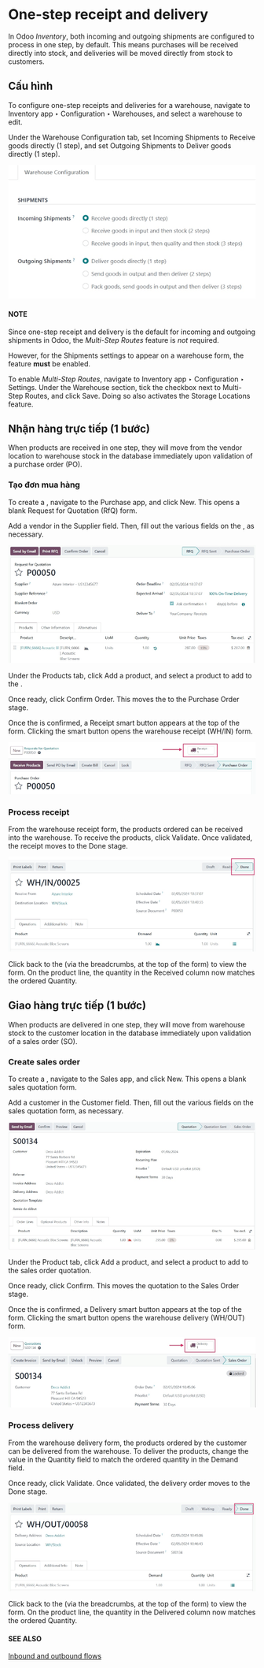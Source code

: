 # One-step receipt and delivery

In Odoo *Inventory*, both incoming and outgoing shipments are configured to process in one step, by
default. This means purchases will be received directly into stock, and deliveries will be moved
directly from stock to customers.

## Cấu hình

To configure one-step receipts and deliveries for a warehouse, navigate to Inventory
app ‣ Configuration ‣ Warehouses, and select a warehouse to edit.

Under the Warehouse Configuration tab, set Incoming Shipments to
Receive goods directly (1 step), and set Outgoing Shipments to
Deliver goods directly (1 step).

![Incoming and outgoing shipments set to one-step on warehouse form.](../../../../../.gitbook/assets/receipts-delivery-one-step-warehouse-settings.png)

#### NOTE
Since one-step receipt and delivery is the default for incoming and outgoing shipments in Odoo,
the *Multi-Step Routes* feature is *not* required.

However, for the Shipments settings to appear on a warehouse form, the feature
**must** be enabled.

To enable *Multi-Step Routes*, navigate to Inventory app ‣ Configuration ‣
Settings. Under the Warehouse section, tick the checkbox next to
Multi-Step Routes, and click Save. Doing so also activates the
Storage Locations feature.

<a id="inventory-receipts-delivery-one-step-wh"></a>

## Nhận hàng trực tiếp (1 bước)

When products are received in one step, they will move from the vendor location to warehouse stock
in the database immediately upon validation of a purchase order (PO).

### Tạo đơn mua hàng

To create a , navigate to the Purchase app, and click New. This
opens a blank Request for Quotation (RfQ) form.

Add a vendor in the Supplier field. Then, fill out the various fields on the , as
necessary.

![Filled out new request for quotation form.](../../../../../.gitbook/assets/receipts-delivery-one-step-new-rfq.png)

Under the Products tab, click Add a product, and select a product to add to
the .

Once ready, click Confirm Order. This moves the  to the Purchase Order
stage.

Once the  is confirmed, a Receipt smart button appears at the top of the form.
Clicking the smart button opens the warehouse receipt (WH/IN) form.

![Receipt smart button on confirmed purchase order form.](../../../../../.gitbook/assets/receipts-delivery-one-step-receipt-smart-button.png)

### Process receipt

From the warehouse receipt form, the products ordered can be received into the warehouse. To receive
the products, click Validate. Once validated, the receipt moves to the Done
stage.

![Validated warehouse receipt in Done stage.](../../../../../.gitbook/assets/receipts-delivery-one-step-done-receipt.png)

Click back to the  (via the breadcrumbs, at the top of the form) to view the  form. On the
product line, the quantity in the Received column now matches the ordered
Quantity.

<a id="inventory-delivery-one-step"></a>

## Giao hàng trực tiếp (1 bước)

When products are delivered in one step, they will move from warehouse stock to the customer
location in the database immediately upon validation of a sales order (SO).

### Create sales order

To create a , navigate to the Sales app, and click New. This
opens a blank sales quotation form.

Add a customer in the Customer field. Then, fill out the various fields on the sales
quotation form, as necessary.

![Filled out new sales quotation form.](../../../../../.gitbook/assets/receipts-delivery-one-step-new-sales-order.png)

Under the Product tab, click Add a product, and select a product to add to
the sales order quotation.

Once ready, click Confirm. This moves the quotation to the Sales Order
stage.

Once the  is confirmed, a Delivery smart button appears at the top of the form.
Clicking the smart button opens the warehouse delivery (WH/OUT) form.

![Delivery smart button on confirmed sales order form.](../../../../../.gitbook/assets/receipts-delivery-one-step-delivery-button.png)

### Process delivery

From the warehouse delivery form, the products ordered by the customer can be delivered from the
warehouse. To deliver the products, change the value in the Quantity field to match the
ordered quantity in the Demand field.

Once ready, click Validate. Once validated, the delivery order moves to the
Done stage.

![Validated delivery order in Done stage.](../../../../../.gitbook/assets/receipts-delivery-one-step-done-delivery.png)

Click back to the  (via the breadcrumbs, at the top of the form) to view the  form. On the
product line, the quantity in the Delivered column now matches the ordered
Quantity.

#### SEE ALSO
[Inbound and outbound flows](applications/inventory_and_mrp/inventory/shipping_receiving/daily_operations.md)
